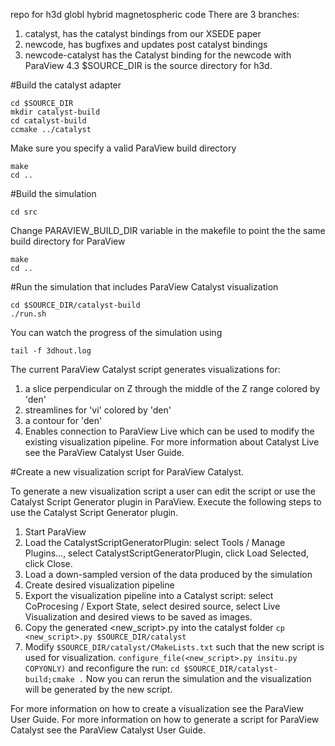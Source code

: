 repo for h3d globl hybrid magnetospheric code
There are 3 branches:

1. catalyst, has the catalyst bindings from our XSEDE paper
2. newcode, has bugfixes and updates post catalyst bindings
3. newcode-catalyst has the Catalyst binding for the newcode with
   ParaView 4.3
$SOURCE_DIR is the source directory for h3d.


#Build the catalyst adapter

    cd $SOURCE_DIR
    mkdir catalyst-build
    cd catalyst-build
    ccmake ../catalyst
    
Make sure you specify a valid ParaView build directory

    make
    cd ..

#Build the simulation

    cd src

Change PARAVIEW\_BUILD\_DIR variable in the makefile
to point the the same build directory for ParaView

    make
    cd ..

#Run the simulation that includes ParaView Catalyst visualization

    cd $SOURCE_DIR/catalyst-build
    ./run.sh
    
You can watch the progress of the simulation using

    tail -f 3dhout.log 

The current ParaView Catalyst script generates visualizations for:

1. a slice perpendicular on Z through the middle of the Z range colored by 'den'
2. streamlines for 'vi' colored by 'den'
3. a contour for 'den'
4. Enables connection to ParaView Live which can be used to modify the
   existing visualization pipeline. For more information about Catalyst Live
   see the ParaView Catalyst User Guide.


#Create a new visualization script for ParaView Catalyst.

To generate a new visualization script a user can edit the script or
use the Catalyst Script Generator plugin in ParaView. Execute the
following steps to use the Catalyst Script Generator plugin.

1. Start ParaView
2. Load the CatalystScriptGeneratorPlugin: select Tools / Manage Plugins...,
   select CatalystScriptGeneratorPlugin, click Load Selected, click Close.
3. Load a down-sampled version of the data produced by the simulation
4. Create desired visualization pipeline
5. Export the visualization pipeline into a Catalyst script: select
   CoProcesing / Export State, select desired source, select Live Visualization
   and desired views to be saved as images.
6. Copy the generated <new_script>.py into the catalyst folder
```cp <new_script>.py $SOURCE_DIR/catalyst```
7. Modify ```$SOURCE_DIR/catalyst/CMakeLists.txt``` such that the new script
   is used for visualization.
   ```configure_file(<new_script>.py insitu.py COPYONLY)```
   and reconfigure the run:
   ```cd $SOURCE_DIR/catalyst-build;cmake .```
   Now you can rerun the simulation and the visualization will be generated
   by the new  script.

For more information on how to create a visualization see the ParaView
User Guide.  For more information on how to generate a script for
ParaView Catalyst see the ParaView Catalyst User Guide.
